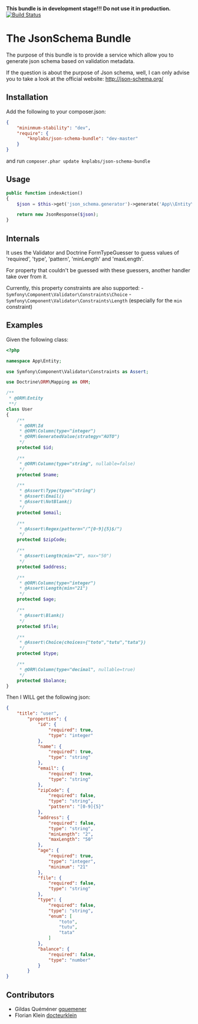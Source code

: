 **This bundle is in development stage!!! Do not use it in production.**
[![Build Status](https://secure.travis-ci.org/KnpLabs/KnpJsonSchemaBundle.png)](https://travis-ci.org/KnpLabs/KnpJsonSchemaBundle)

The JsonSchema Bundle
=====================

The purpose of this bundle is to provide a service which allow you to generate json schema based on validation metadata.

If the question is about the purpose of Json schema, well, I can only advise you to take a look at the official website: http://json-schema.org/

Installation
------------
Add the following to your composer.json:
``` json
{
    "mininmum-stability": "dev",
    "require": {
        "knplabs/json-schema-bundle": "dev-master"
    }
}
```

and run `composer.phar update knplabs/json-schema-bundle`

Usage
-----
``` php
public function indexAction()
{
    $json = $this->get('json_schema.generator')->generate('App\\Entity\\User');

    return new JsonResponse($json);
}
```

Internals
---------
It uses the Validator and Doctrine FormTypeGuesser to guess values of 'required', 'type', 'pattern', 'minLength' and 'maxLength'.

For property that couldn't be guessed with these guessers, another handler take over from it.

Currently, this property constraints are also supported:
    - `Symfony\Component\Validator\Constraints\Choice`
    - `Symfony\Component\Validator\Constraints\Length` (especially for the `min` constraint)

Examples
--------
Given the following class:
```php
<?php

namespace App\Entity;

use Symfony\Component\Validator\Constraints as Assert;

use Doctrine\ORM\Mapping as ORM;

/**
 * @ORM\Entity
 **/
class User
{
    /**
     * @ORM\Id
     * @ORM\Column(type="integer")
     * @ORM\GeneratedValue(strategy="AUTO")
     */
    protected $id;

    /**
     * @ORM\Column(type="string", nullable=false)
     */
    protected $name;

    /**
     * @Assert\Type(type="string")
     * @Assert\Email()
     * @Assert\NotBlank()
     */
    protected $email;

    /**
     * @Assert\Regex(pattern="/^[0-9]{5}$/")
     */
    protected $zipCode;

    /**
     * @Assert\Length(min="2", max="50")
     */
    protected $address;

    /**
     * @ORM\Column(type="integer")
     * @Assert\Length(min="21")
     */
    protected $age;

    /**
     * @Assert\Blank()
     */
    protected $file;

    /**
     * @Assert\Choice(choices={"toto","tutu","tata"})
     */
    protected $type;

    /**
     * @ORM\Column(type="decimal", nullable=true)
     */
    protected $balance;
}
```
Then I WILL get the following json:
```json
{
    "title": "user",
        "properties": {
            "id": {
                "required": true,
                "type": "integer"
            },
            "name": {
                "required": true,
                "type": "string"
            },
            "email": {
                "required": true,
                "type": "string"
            },
            "zipCode": {
                "required": false,
                "type": "string",
                "pattern": "[0-9]{5}"
            },
            "address": {
                "required": false,
                "type": "string",
                "minLength": "2",
                "maxLength": "50"
            },
            "age": {
                "required": true,
                "type": "integer",
                "minimum": "21"
            },
            "file": {
                "required": false,
                "type": "string"
            },
            "type": {
                "required": false,
                "type": "string",
                "enum": [
                    "toto",
                    "tutu",
                    "tata"
                ]
            },
            "balance": {
                "required": false,
                "type": "number"
            }
        }
}
```

Contributors
------------
 - Gildas Quéméner [gquemener](https://github.com/gquemener)
 - Florian Klein [docteurklein](https://github.com/docteurklein)
